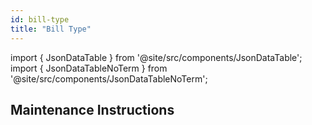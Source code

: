 ```yaml
---
id: bill-type
title: "Bill Type"
---
```


import { JsonDataTable } from '@site/src/components/JsonDataTable';
import { JsonDataTableNoTerm } from '@site/src/components/JsonDataTableNoTerm';

## Maintenance Instructions
